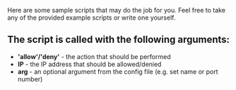 Here are some sample scripts that may do the job for you.
Feel free to take any of the provided example scripts or write one yourself.

## The script is called with the following arguments:

- **'allow'/'deny'**	- the action that should be performed
- **IP**				- the IP address that should be allowed/denied
- **arg**				- an optional argument from the config file (e.g. set name or port number)
